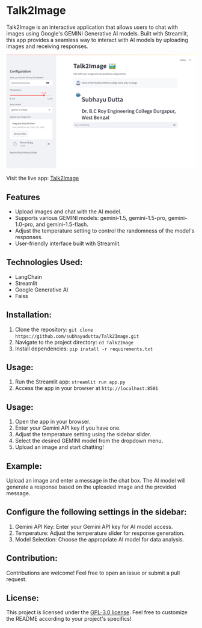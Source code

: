 # Talk2Image

Talk2Image is an interactive application that allows users to chat with images using Google's GEMINI Generative AI models. Built with Streamlit, this app provides a seamless way to interact with AI models by uploading images and receiving responses.

![Talk2Image Screenshot](./talk2Image_screenshot.png)

Visit the live app: [Talk2Image](https://talk2csv.onrender.com/)

## Features

- Upload images and chat with the AI model.
- Supports various GEMINI models: gemini-1.5, gemini-1.5-pro, gemini-1.0-pro, and gemini-1.5-flash.
- Adjust the temperature setting to control the randomness of the model's responses.
- User-friendly interface built with Streamlit.

## Technologies Used:
- LangChain
- Streamlit
- Google Generative AI
- Faiss

## Installation:
1. Clone the repository: `git clone https://github.com/subhayudutta/Talk2Image.git`
2. Navigate to the project directory: `cd Talk2Image`
3. Install dependencies: `pip install -r requirements.txt`

## Usage:
1. Run the Streamlit app: `streamlit run app.py`
2. Access the app in your browser at `http://localhost:8501`

## Usage:
1. Open the app in your browser.
2. Enter your Gemini API key if you have one.
3. Adjust the temperature setting using the sidebar slider.
4. Select the desired GEMINI model from the dropdown menu.
5. Upload an image and start chatting!

## Example:
Upload an image and enter a message in the chat box. The AI model will generate a response based on the uploaded image and the provided message.

## Configure the following settings in the sidebar:
1. Gemini API Key: Enter your Gemini API key for AI model access.
2. Temperature: Adjust the temperature slider for response generation.
3. Model Selection: Choose the appropriate AI model for data analysis.

## Contribution:
Contributions are welcome! Feel free to open an issue or submit a pull request.

## License:
This project is licensed under the [GPL-3.0 license](LICENSE).
Feel free to customize the README according to your project's specifics!

